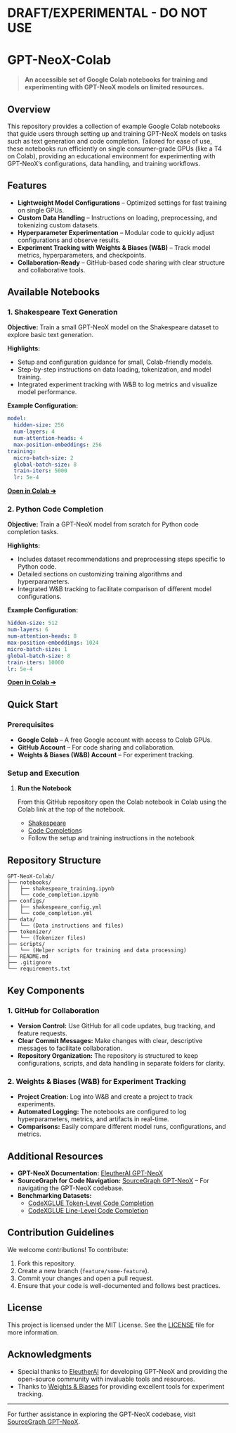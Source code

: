 # DRAFT/EXPERIMENTAL - DO NOT USE

# GPT-NeoX-Colab

> **An accessible set of Google Colab notebooks for training and experimenting with GPT-NeoX models on limited resources.**


## Overview

This repository provides a collection of example Google Colab notebooks that guide users through setting up and training GPT-NeoX models on tasks such as text generation and code completion. Tailored for ease of use, these notebooks run efficiently on single consumer-grade GPUs (like a T4 on Colab), providing an educational environment for experimenting with GPT-NeoX’s configurations, data handling, and training workflows.

## Features

- **Lightweight Model Configurations** – Optimized settings for fast training on single GPUs.
- **Custom Data Handling** – Instructions on loading, preprocessing, and tokenizing custom datasets.
- **Hyperparameter Experimentation** – Modular code to quickly adjust configurations and observe results.
- **Experiment Tracking with Weights & Biases (W&B)** – Track model metrics, hyperparameters, and checkpoints.
- **Collaboration-Ready** – GitHub-based code sharing with clear structure and collaborative tools.

## Available Notebooks

### 1. Shakespeare Text Generation

**Objective:** Train a small GPT-NeoX model on the Shakespeare dataset to explore basic text generation.

**Highlights:**
- Setup and configuration guidance for small, Colab-friendly models.
- Step-by-step instructions on data loading, tokenization, and model training.
- Integrated experiment tracking with W&B to log metrics and visualize model performance.

**Example Configuration:**
```yaml
model:
  hidden-size: 256
  num-layers: 4
  num-attention-heads: 4
  max-position-embeddings: 256
training:
  micro-batch-size: 2
  global-batch-size: 8
  train-iters: 5000
  lr: 5e-4
```

[**Open in Colab ➔**](link_to_shakespeare_notebook)

### 2. Python Code Completion

**Objective:** Train a GPT-NeoX model from scratch for Python code completion tasks.

**Highlights:**
- Includes dataset recommendations and preprocessing steps specific to Python code.
- Detailed sections on customizing training algorithms and hyperparameters.
- Integrated W&B tracking to facilitate comparison of different model configurations.

**Example Configuration:**
```yaml
hidden-size: 512
num-layers: 6
num-attention-heads: 8
max-position-embeddings: 1024
micro-batch-size: 1
global-batch-size: 8
train-iters: 10000
lr: 5e-4
```

[**Open in Colab ➔**](link_to_code_completion_notebook)

## Quick Start

### Prerequisites
- **Google Colab** – A free Google account with access to Colab GPUs.
- **GitHub Account** – For code sharing and collaboration.
- **Weights & Biases (W&B) Account** – For experiment tracking.

### Setup and Execution

1. **Run the Notebook**  

   From this GitHub repository open the Colab notebook in Colab using the Colab link at the top of the notebook.
   - [Shakespeare](link_to_shakespeare_notebook) 
   - [Code Completion](link_to_code_completion_notebook)s
   - Follow the setup and training instructions in the notebook

## Repository Structure

```
GPT-NeoX-Colab/
├── notebooks/
│   ├── shakespeare_training.ipynb
│   └── code_completion.ipynb
├── configs/
│   ├── shakespeare_config.yml
│   └── code_completion.yml
├── data/
│   └── (Data instructions and files)
├── tokenizer/
│   └── (Tokenizer files)
├── scripts/
│   └── (Helper scripts for training and data processing)
├── README.md
├── .gitignore
└── requirements.txt
```

## Key Components

### 1. GitHub for Collaboration
- **Version Control:** Use GitHub for all code updates, bug tracking, and feature requests.
- **Clear Commit Messages:** Make changes with clear, descriptive messages to facilitate collaboration.
- **Repository Organization:** The repository is structured to keep configurations, scripts, and data handling in separate folders for clarity.

### 2. Weights & Biases (W&B) for Experiment Tracking
- **Project Creation:** Log into W&B and create a project to track experiments.
- **Automated Logging:** The notebooks are configured to log hyperparameters, metrics, and artifacts in real-time.
- **Comparisons:** Easily compare different model runs, configurations, and metrics.

## Additional Resources

- **GPT-NeoX Documentation:** [EleutherAI GPT-NeoX](https://github.com/EleutherAI/gpt-neox)
- **SourceGraph for Code Navigation:** [SourceGraph GPT-NeoX](https://sourcegraph.com/github.com/EleutherAI/gpt-neox) – For navigating the GPT-NeoX codebase.
- **Benchmarking Datasets:**  
  - [CodeXGLUE Token-Level Code Completion](https://github.com/microsoft/CodeXGLUE/tree/main/Code-Code/CodeCompletion-token)
  - [CodeXGLUE Line-Level Code Completion](https://github.com/microsoft/CodeXGLUE/tree/main/Code-Code/CodeCompletion-line)

## Contribution Guidelines

We welcome contributions! To contribute:

1. Fork this repository.
2. Create a new branch (`feature/some-feature`).
3. Commit your changes and open a pull request.
4. Ensure that your code is well-documented and follows best practices.

## License

This project is licensed under the MIT License. See the [LICENSE](LICENSE) file for more information.

## Acknowledgments

- Special thanks to [EleutherAI](https://www.eleuther.ai/) for developing GPT-NeoX and providing the open-source community with invaluable tools and resources.
- Thanks to [Weights & Biases](https://wandb.ai/) for providing excellent tools for experiment tracking.

--- 

For further assistance in exploring the GPT-NeoX codebase, visit [SourceGraph GPT-NeoX](https://sourcegraph.com/github.com/EleutherAI/gpt-neox).
